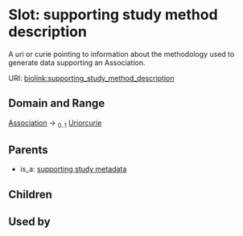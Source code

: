 
# Slot: supporting study method description


A uri or curie pointing to information about the methodology used to generate data supporting an Association.

URI: [biolink:supporting_study_method_description](https://w3id.org/biolink/vocab/supporting_study_method_description)


## Domain and Range

[Association](Association.md) &#8594;  <sub>0..1</sub> [Uriorcurie](types/Uriorcurie.md)

## Parents

 *  is_a: [supporting study metadata](supporting_study_metadata.md)

## Children


## Used by

